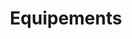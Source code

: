 ---
layout: tags
title: Equipements
hidden: false
pagination: 
  enabled: true
  collection: all
  tag: equipements
  permalink: /:num/
---